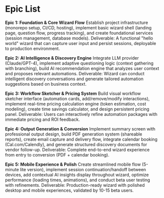 # Epic List

**Epic 1: Foundation & Core Wizard Flow**
Establish project infrastructure (monorepo setup, CI/CD, hosting), implement basic wizard shell (landing page, question flow, progress tracking), and create foundational services (session management, database models). Deliverable: A functional "hello world" wizard that can capture user input and persist sessions, deployable to production environment.

**Epic 2: AI Intelligence & Discovery Engine**
Integrate LLM provider (Claude/GPT-4), implement adaptive questioning logic (context gathering with branching), build AI recommendation engine that analyzes user context and proposes relevant automations. Deliverable: Wizard can conduct intelligent discovery conversations and generate tailored automation suggestions based on business context.

**Epic 3: Workflow Sketcher & Pricing System**
Build visual workflow sketcher interface (automation cards, add/remove/modify interactions), implement real-time pricing calculation engine (token estimation, cost modeling), create time savings calculator, and design persistent pricing panel. Deliverable: Users can interactively refine automation packages with immediate pricing and ROI feedback.

**Epic 4: Output Generation & Conversion**
Implement summary screen with professional output design, build PDF generation system (shareable reports), create email capture and delivery flow, integrate calendar booking (Cal.com/Calendly), and generate structured discovery documents for vendor follow-up. Deliverable: Complete end-to-end wizard experience from entry to conversion (PDF + calendar booking).

**Epic 5: Mobile Experience & Polish**
Create streamlined mobile flow (5-minute lite version), implement session continuation/handoff between devices, add contextual AI insights display throughout wizard, optimize performance (loading times, animations), and conduct beta user testing with refinements. Deliverable: Production-ready wizard with polished desktop and mobile experiences, validated by 10-15 beta users.
